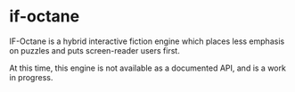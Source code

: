 # if-octane

IF-Octane is a hybrid interactive fiction engine which places less emphasis on puzzles
and puts screen-reader users first.

At this time, this engine is not available as a documented API, and is a work in progress.